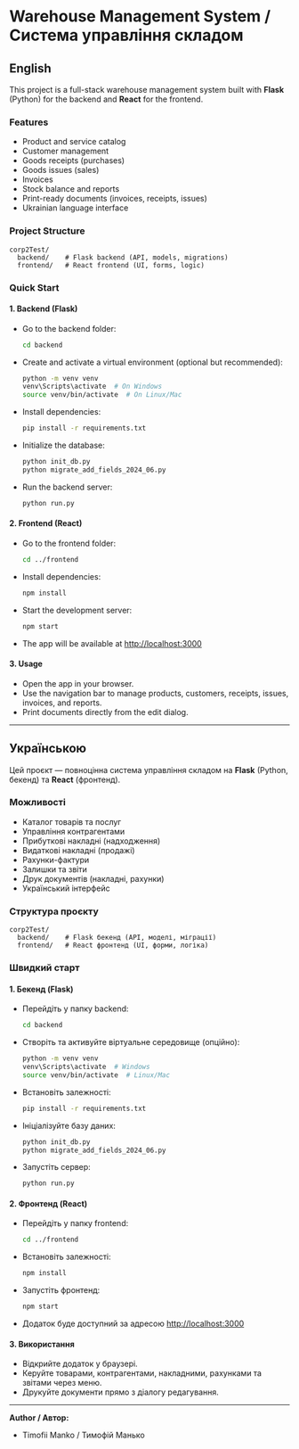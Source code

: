 # Warehouse Management System / Система управління складом

## English

This project is a full-stack warehouse management system built with **Flask** (Python) for the backend and **React** for the frontend.

### Features
- Product and service catalog
- Customer management
- Goods receipts (purchases)
- Goods issues (sales)
- Invoices
- Stock balance and reports
- Print-ready documents (invoices, receipts, issues)
- Ukrainian language interface

### Project Structure
```
corp2Test/
  backend/    # Flask backend (API, models, migrations)
  frontend/   # React frontend (UI, forms, logic)
```

### Quick Start

#### 1. Backend (Flask)
- Go to the backend folder:
  ```sh
  cd backend
  ```
- Create and activate a virtual environment (optional but recommended):
  ```sh
  python -m venv venv
  venv\Scripts\activate  # On Windows
  source venv/bin/activate  # On Linux/Mac
  ```
- Install dependencies:
  ```sh
  pip install -r requirements.txt
  ```
- Initialize the database:
  ```sh
  python init_db.py
  python migrate_add_fields_2024_06.py
  ```
- Run the backend server:
  ```sh
  python run.py
  ```

#### 2. Frontend (React)
- Go to the frontend folder:
  ```sh
  cd ../frontend
  ```
- Install dependencies:
  ```sh
  npm install
  ```
- Start the development server:
  ```sh
  npm start
  ```
- The app will be available at [http://localhost:3000](http://localhost:3000)

#### 3. Usage
- Open the app in your browser.
- Use the navigation bar to manage products, customers, receipts, issues, invoices, and reports.
- Print documents directly from the edit dialog.

---

## Українською

Цей проєкт — повноцінна система управління складом на **Flask** (Python, бекенд) та **React** (фронтенд).

### Можливості
- Каталог товарів та послуг
- Управління контрагентами
- Прибуткові накладні (надходження)
- Видаткові накладні (продажі)
- Рахунки-фактури
- Залишки та звіти
- Друк документів (накладні, рахунки)
- Український інтерфейс

### Структура проєкту
```
corp2Test/
  backend/    # Flask бекенд (API, моделі, міграції)
  frontend/   # React фронтенд (UI, форми, логіка)
```

### Швидкий старт

#### 1. Бекенд (Flask)
- Перейдіть у папку backend:
  ```sh
  cd backend
  ```
- Створіть та активуйте віртуальне середовище (опційно):
  ```sh
  python -m venv venv
  venv\Scripts\activate  # Windows
  source venv/bin/activate  # Linux/Mac
  ```
- Встановіть залежності:
  ```sh
  pip install -r requirements.txt
  ```
- Ініціалізуйте базу даних:
  ```sh
  python init_db.py
  python migrate_add_fields_2024_06.py
  ```
- Запустіть сервер:
  ```sh
  python run.py
  ```

#### 2. Фронтенд (React)
- Перейдіть у папку frontend:
  ```sh
  cd ../frontend
  ```
- Встановіть залежності:
  ```sh
  npm install
  ```
- Запустіть фронтенд:
  ```sh
  npm start
  ```
- Додаток буде доступний за адресою [http://localhost:3000](http://localhost:3000)

#### 3. Використання
- Відкрийте додаток у браузері.
- Керуйте товарами, контрагентами, накладними, рахунками та звітами через меню.
- Друкуйте документи прямо з діалогу редагування.

---

**Author / Автор:**
- Timofii Manko / Тимофій Манько